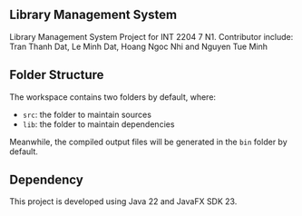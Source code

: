 ## Library Management System

Library Management System Project for INT 2204 7 N1. 
Contributor include: Tran Thanh Dat, Le Minh Dat, Hoang Ngoc Nhi and Nguyen Tue Minh

## Folder Structure

The workspace contains two folders by default, where:

- `src`: the folder to maintain sources
- `lib`: the folder to maintain dependencies

Meanwhile, the compiled output files will be generated in the `bin` folder by default.

## Dependency

This project is developed using Java 22 and JavaFX SDK 23.